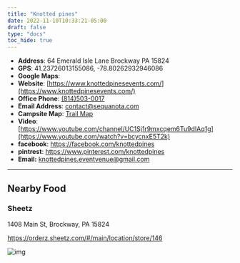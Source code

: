 ```yaml
---
title: "Knotted pines"
date: 2022-11-10T10:33:21-05:00
draft: false
type: "docs"
toc_hide: true
---
```


- **Address**: 64 Emerald Isle Lane Brockway PA 15824
- **GPS**: 41.23726013155086, -78.80262932946086
- **Google Maps**: 
- **Website**: [https://www.knottedpinesevents.com/](https://www.knottedpinesevents.com/)
- **Office Phone**: [(814)503-0017](tel:814-503-0017)
- **Email Address**: [contact@sequanota.com](mailto:contact@sequanota.com)
- **Campsite Map**: [Trail Map](/camp_sequanota_trailmap.jpg)
- **Video**: [https://www.youtube.com/channel/UC1Sj1r9mxcqem6Tu9dIAq1g](https://www.youtube.com/watch?v=bcycnxE5T2k)
- **facebook**: https://facebook.com/knottedpines
- **pintrest**: https://www.pinterest.com/knottedpines
- **Email:** [knottedpines.eventvenue@gmail.com](mailto:nottedpines.eventvenue@gmail.com)

---


## Nearby Food

### Sheetz

1408 Main St, Brockway, PA 15824

https://orderz.sheetz.com/#/main/location/store/146

![img](https://paper-attachments.dropboxusercontent.com/s_8CCA647440D23ADB3AF3EB7CF836376226AB3E5C50A6D9F32D20478E5CD9A6D1_1688679587030_image.png)

